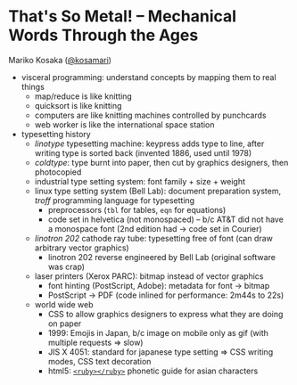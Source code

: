 # That's So Metal! &ndash; Mechanical Words Through the Ages
Mariko Kosaka ([@kosamari](https://twitter.com/@kosamari))

- visceral programming: understand concepts by mapping them to real things
	- map/reduce is like knitting
	- quicksort is like knitting
	- computers are like knitting machines controlled by punchcards
	- web worker is like the international space station
- typesetting history
	- *linotype* typesetting machine: keypress adds type to line, after writing type is sorted back (invented 1886, used until 1978)
	- *coldtype*: type burnt into paper, then cut by graphics designers, then photocopied
	- industrial type setting system: font family + size + weight
	- linux type setting system (Bell Lab): document preparation system, *troff* programming language for typesetting
		- preprocessors (`tbl` for tables, `eqn` for equations)
		- code set in helvetica (not monospaced) &ndash; b/c AT&T did not have a monospace font (2nd edition had -> code set in Courier)
	- *linotron 202* cathode ray tube: typesetting free of font (can draw arbitrary vector graphics)
		-  linotron 202 reverse engineered by Bell Lab (original software was crap)
	- laser printers (Xerox PARC): bitmap instead of vector graphics
		- font hinting (PostScript, Adobe): metadata for font -> bitmap
		- PostScript -> PDF (code inlined for performance: 2m44s to 22s)
	- world wide web
		- CSS to allow graphics designers to express what they are doing on paper
		- 1999: Emojis in Japan, b/c image on mobile only as gif (with multiple requests => slow)
		- JIS X 4051: standard for japanese type setting => CSS writing modes, CSS text decoration
		- html5: [`<ruby></ruby>`](https://developer.mozilla.org/en-US/docs/Web/HTML/Element/ruby) phonetic guide for asian characters
